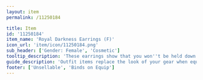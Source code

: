 ```yaml
---
layout: item
permalink: /11250184

title: Item
id: '11250184'
item_name: 'Royal Darkness Earrings (F)'
icon_url: 'item/icon/11250184.png'
sub_header: ['Gender: Female', 'Cosmetic']
tooltip_description: 'These earrings show that you won''t be held down by the chains of symmetry.'
guide_description: 'Outfit items replace the look of your gear when equipped.'
footer: ['Unsellable', 'Binds on Equip']
---
```


